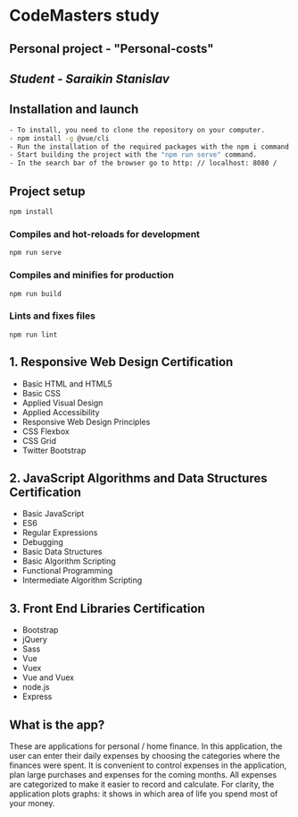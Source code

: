 # CodeMasters study
## Personal project - "Personal-costs"

## _Student - Saraikin Stanislav_

## Installation and launch
```sh
- To install, you need to clone the repository on your computer.
- npm install -g @vue/cli
- Run the installation of the required packages with the npm i command.
- Start building the project with the "npm run serve" command.
- In the search bar of the browser go to http: // localhost: 8080 /
```
## Project setup
```
npm install
```

### Compiles and hot-reloads for development
```
npm run serve
```

### Compiles and minifies for production
```
npm run build
```

### Lints and fixes files
```
npm run lint
```

## 1. Responsive Web Design Certification
- Basic HTML and HTML5
- Basic CSS
- Applied Visual Design
- Applied Accessibility
- Responsive Web Design Principles
- CSS Flexbox
- CSS Grid
- Twitter Bootstrap

## 2. JavaScript Algorithms and Data Structures Certification
- Basic JavaScript
- ES6
- Regular Expressions
- Debugging
- Basic Data Structures
- Basic Algorithm Scripting
- Functional Programming
- Intermediate Algorithm Scripting


## 3. Front End Libraries Certification
- Bootstrap
- jQuery
- Sass
- Vue
- Vuex
- Vue and Vuex
- node.js
- Express



## What is the app?
These are applications for personal / home finance. In this application, the user can enter their daily expenses by choosing the categories where the finances were spent. It is convenient to control expenses in the application, plan large purchases and expenses for the coming months. All expenses are categorized to make it easier to record and calculate. For clarity, the application plots graphs: it shows in which area of life you spend most of your money.